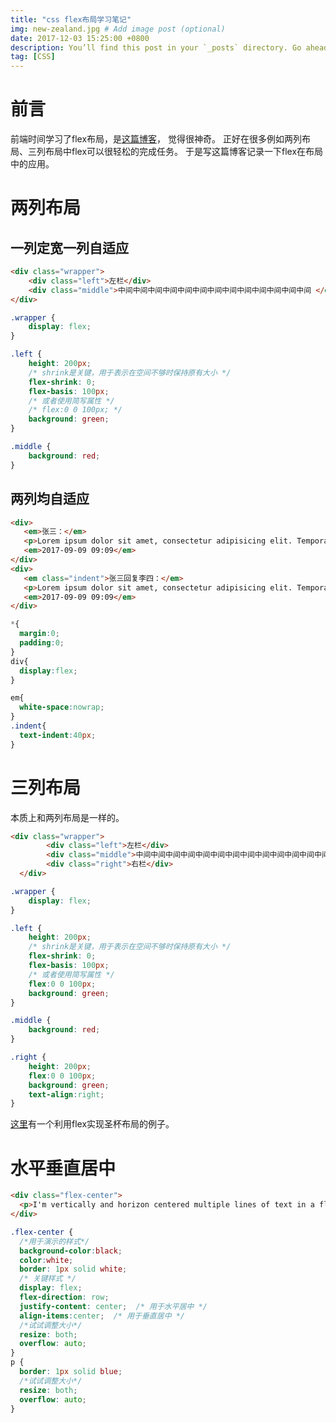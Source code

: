 ```yaml
---
title: "css flex布局学习笔记"
img: new-zealand.jpg # Add image post (optional)
date: 2017-12-03 15:25:00 +0800
description: You’ll find this post in your `_posts` directory. Go ahead and edit it and re-build the site to see your changes. # Add post description (optional)
tag: [CSS]
---
```


# 前言

前端时间学习了flex布局，是[这篇博客](https://www.w3cplus.com/css3/a-visual-guide-to-css3-flexbox-properties.html)， 觉得很神奇。 正好在很多例如两列布局、三列布局中flex可以很轻松的完成任务。 于是写这篇博客记录一下flex在布局中的应用。

# 两列布局

## 一列定宽一列自适应

```html
<div class="wrapper">
    <div class="left">左栏</div>
    <div class="middle">中间中间中间中间中间中间中间中间中间中间中间中间中间 </div>
</div>
```

```css
.wrapper {
    display: flex;
}

.left {
    height: 200px;
    /* shrink是关键，用于表示在空间不够时保持原有大小 */
    flex-shrink: 0;
    flex-basis: 100px;
    /* 或者使用简写属性 */
    /* flex:0 0 100px; */
    background: green;
}

.middle {
    background: red;
}
```

## 两列均自适应

```html
<div>
   <em>张三：</em>
   <p>Lorem ipsum dolor sit amet, consectetur adipisicing elit. Tempora laborum minus voluptatem quis tempore, expedita, fugit aliquid ipsum totam atque eos asperiores. Odio repellat sit molestiae consequuntur, ex quo perferendis.</p>
   <em>2017-09-09 09:09</em>
</div>
<div>
   <em class="indent">张三回复李四：</em>
   <p>Lorem ipsum dolor sit amet, consectetur adipisicing elit. Tempora laborum minus voluptatem quis tempore, expedita, fugit aliquid ipsum totam atque eos asperiores. Odio repellat sit molestiae consequuntur, ex quo perferendis.</p>
   <em>2017-09-09 09:09</em>
</div>
```

```css
*{
  margin:0;
  padding:0;
}
div{
  display:flex;
}

em{
  white-space:nowrap;
}
.indent{
  text-indent:40px;
}
```

# 三列布局

本质上和两列布局是一样的。

```html
<div class="wrapper">
	    <div class="left">左栏</div>
	    <div class="middle">中间中间中间中间中间中间中间中间中间中间中间中间中间111 </div>
        <div class="right">右栏</div>
  </div>
```

```css
.wrapper {
    display: flex;
}

.left {
    height: 200px;
    /* shrink是关键，用于表示在空间不够时保持原有大小 */
    flex-shrink: 0;
    flex-basis: 100px;
    /* 或者使用简写属性 */
    flex:0 0 100px;
    background: green;
}

.middle {
    background: red;
}

.right {
    height: 200px;
    flex:0 0 100px;
    background: green;
    text-align:right;
}
```

[这里](http://blog.csdn.net/javaloveiphone/article/details/51098427)有一个利用flex实现圣杯布局的例子。

# 水平垂直居中

```html
<div class="flex-center">
  <p>I'm vertically and horizon centered multiple lines of text in a flexbox container.</p>
</div>
```

```css
.flex-center {
  /*用于演示的样式*/
  background-color:black;
  color:white;
  border: 1px solid white;
  /* 关键样式 */
  display: flex;
  flex-direction: row;
  justify-content: center;  /* 用于水平居中 */
  align-items:center;  /* 用于垂直居中 */
  /*试试调整大小*/
  resize: both;
  overflow: auto;
}
p {
  border: 1px solid blue;
  /*试试调整大小*/
  resize: both;
  overflow: auto;
}
```

